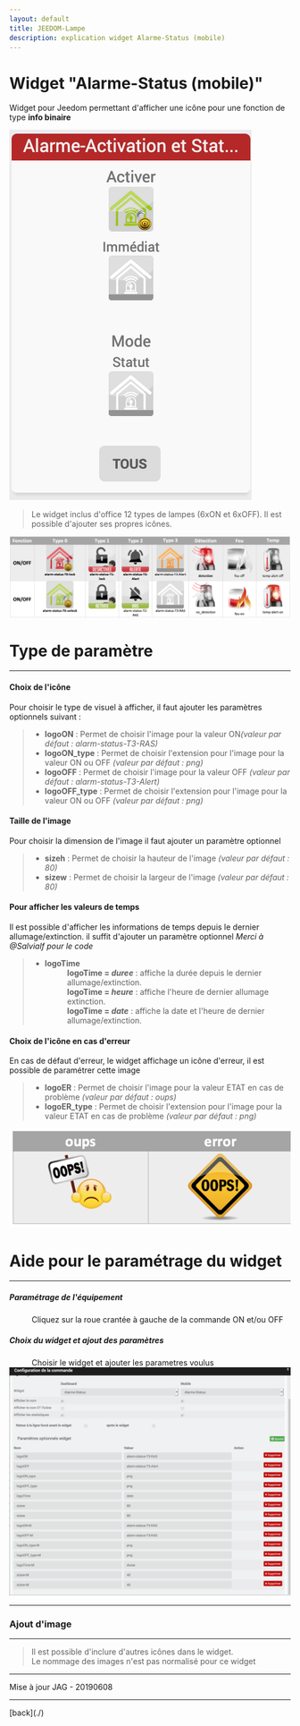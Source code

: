 ```yaml
---
layout: default
title: JEEDOM-Lampe
description: explication widget Alarme-Status (mobile)
---
```


# Widget "Alarme-Status (mobile)" 

Widget pour Jeedom permettant d'afficher une icône pour une fonction de type <b>info binaire</b>
<p><img src="Img/JEEDOM-Alarme-Activation-Mobile-Resultat.png" alt="Resultat" /></p>
<blockquote>
Le widget inclus d'office 12 types de lampes (6xON et 6xOFF). Il est possible d'ajouter ses propres icônes.
</blockquote>

<p><img src="Img/JEEDOM-Alarme.png" alt="Visuels" /></p>

<h1 id="Type de paramètre">Type de paramètre</h1>
<hr />
<h4 id="Logo">Choix de l'icône</h4>
Pour choisir le type de visuel à afficher, il faut ajouter les paramètres optionnels suivant :
<blockquote>
        <ul>
            <li><b>logoON</b> : Permet de choisir l'image pour la valeur ON<i>(valeur par défaut : alarm-status-T3-RAS)</i></li>
            <li><b>logoON_type</b> : Permet de choisir l'extension pour l'image pour la valeur ON ou OFF <i>(valeur par défaut : png)</i></li>
            <li><b>logoOFF</b> : Permet de choisir l'image pour la valeur OFF <i>(valeur par défaut : alarm-status-T3-Alert)</i></li>
            <li><b>logoOFF_type</b> : Permet de choisir l'extension pour l'image pour la valeur ON ou OFF <i>(valeur par défaut : png)</i></li>
        </ul>
</blockquote>

<h4 id="Taille">Taille de l'image</h4>
Pour choisir la dimension de l'image il faut ajouter un paramètre optionnel<br/>
<blockquote>
        <ul>
            <li><b>sizeh</b> : Permet de choisir la hauteur de l'image <i>(valeur par défaut : 80)</i></li>
            <li><b>sizew</b> : Permet de choisir la largeur de l'image <i>(valeur par défaut : 80)</i></li>
        </ul>
</blockquote>

<h4 id="TEMPS">Pour afficher les valeurs de temps</h4>
Il est possible d'afficher les informations de temps depuis le dernier allumage/extinction. il suffit d'ajouter un paramètre optionnel <I>Merci à @Salvialf pour le code</I>
<blockquote>
        <ul>
            <li><b>logoTime</b></li>
                <dd><b>logoTime = <i>duree</i></b> : affiche la durée depuis le dernier allumage/extinction.<br/>
                    <b>logoTime = <i>heure</i></b> : affiche l'heure de dernier allumage extinction.<br/>
                    <b>logoTime = <i>date</i></b> : affiche la date et l'heure de dernier allumage/extinction.
                </dd>
        </ul>
</blockquote>
 
<h4 id="Error">Choix de l'icône en cas d'erreur</h4>
En cas de défaut d'erreur, le widget affichage un icône d'erreur, il est possible de paramétrer cette image
<blockquote>
        <ul>
            <li><b>logoER</b> : Permet de choisir l'image pour la valeur ETAT en cas de problème <i>(valeur par défaut : oups)</i></li>
            <li><b>logoER_type</b> : Permet de choisir l'extension pour l'image pour la valeur ETAT en cas de problème <i>(valeur par défaut : png)</i></li>
        </ul>
</blockquote>
<p><img src="Img/Image-Error.png" alt="Error" /></p>


<h1 id="Aide Paramétrage">Aide pour le paramétrage du widget</h1>
<hr />
<h5 id="header-5">Paramétrage de l'équipement</h5>
<dl>
    <dd>Cliquez sur la roue crantée à gauche de la commande ON et/ou OFF</dd>
</dl>

<h5 id="header-5">Choix du widget et ajout des paramètres</h5>
<dl>
    <dd>Choisir le widget et ajouter les parametres voulus</dd>
    <img src="Img/JEEDOM-Alarme-Status-Configuration.png" alt="Configuration"/>
</dl>

<hr />
<h3 id="Add img">Ajout d'image</h3>
<hr />
<blockquote>
        Il est possible d'inclure d'autres icônes dans le widget.<br/>
        Le nommage des images n'est pas normalisé pour ce widget
</blockquote>

<hr />
<dl>
    <dt>Mise à jour JAG - 20190608</dt>
</dl>
<hr />
[back](./)